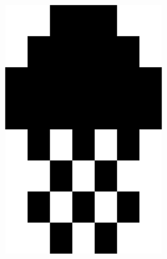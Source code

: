 <img src="https://raw.githubusercontent.com/j3ll3yfi5h/j3ll3yfi5h/master/j3ll3yfi5h.svg" width="700" height="800">
